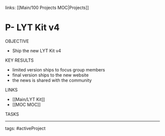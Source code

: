 links: [[Main/100 Projects MOC|Projects]]
# P- LYT Kit v4
OBJECTIVE
- Ship the new LYT Kit v4

KEY RESULTS
- limited version ships to focus group members
- final version ships to the new website
- the news is shared with the community 

LINKS
- [[Main/LYT Kit]]
- [[MOC MOC]]

TASKS

---
tags: #activeProject
